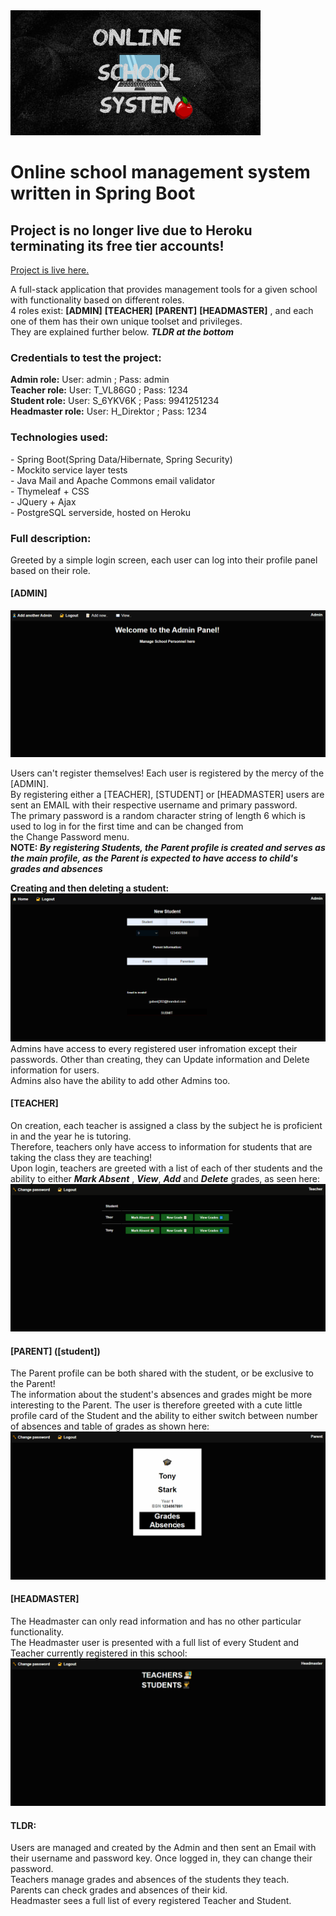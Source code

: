 <img src="/src/main/resources/static/images/logo.png"/>
<h1>Online school management system written in Spring Boot </h1>
<h2>Project is no longer live due to Heroku terminating its free tier accounts!</h2>
<a href="https://school-system-heroku.herokuapp.com/">Project is live here.</a>  <p></p>

A full-stack application that provides management tools for a given school with functionality based on different roles. <br>
4 roles exist: <b>[ADMIN]</b> <b>[TEACHER]</b> <b>[PARENT]</b> <b>[HEADMASTER]</b> ,  and each one of them has their own unique toolset and privileges. <br>
They are explained further below. <b><i>TLDR at the bottom </i></b>
<h3>Credentials to test the project: </h3>
<b>Admin role:</b> User: admin ; Pass: admin <br>
<b>Teacher role:</b> User: T_VL86G0 ; Pass: 1234 <br>
<b>Student role:</b> User: S_6YKV6K ; Pass: 9941251234 <br>
<b>Headmaster role:</b> User: H_Direktor ; Pass: 1234 <br>

<h3>Technologies used: </h3>
- Spring Boot(Spring Data/Hibernate, Spring Security) <br>
- Mockito service layer tests <br>
- Java Mail and Apache Commons email validator <br>
- Thymeleaf + CSS <br>
- JQuery + Ajax  <br>
- PostgreSQL serverside, hosted on Heroku 
<h3>Full description:</h3>
Greeted by a simple login screen, each user can log into their profile panel based on their role. <br>
<h4>[ADMIN]</h4>
<img src="/src/main/resources/static/images/adminPanel.gif"/>

Users can't register themselves! Each user is registered by the mercy of the [ADMIN]. <br> By registering either a [TEACHER], [STUDENT] or [HEADMASTER] 
users are sent an EMAIL with their respective username and primary password. <br> The primary password is a random character string of length 6 which is used to log in for the first time and can be changed 
from <br> the Change Password menu. <br>
<b>NOTE: <i>By registering Students, the Parent profile is created and serves as the main profile, as the Parent is expected to have access to child's grades and absences </i></b> <p></p>
<b>Creating and then deleting a student: </b>
<img src="/src/main/resources/static/images/saveStudent.gif"/>
Admins have access to every registered user infromation except their passwords. Other than creating, they can Update information and Delete information for users. <br>
Admins also have the ability to add other Admins too.
<h4>[TEACHER]</h4>
On creation, each teacher is assigned a class by the subject he is proficient in and the year he is tutoring. <br>
Therefore, teachers only have access to information for students that are taking the class they are teaching! <br>
Upon login, teachers are greeted with a list of each of ther students and the ability to either <b><i>Mark Absent</i></b> , <b><i>View</i></b>, <b><i>Add</i></b> 
and <b><i>Delete</i></b> grades, as seen here:
<img src="/src/main/resources/static/images/teacherMenu.gif"/>
<h4>[PARENT] ([student])</h4>
The Parent profile can be both shared with the student, or be exclusive to the Parent! <br>
The information about the student's absences and grades might be more interesting to the Parent. The user is therefore greeted with a cute little profile card of the Student and
the ability to either switch between number of absences and table of grades as shown here:
<img src="/src/main/resources/static/images/parentMenu.gif"/>
<h4>[HEADMASTER]</h4>
The Headmaster can only read information and has no other particular functionality.  <br>
The Headmaster user is presented with a full list of every Student and Teacher currently registered
in this school:
<img src="/src/main/resources/static/images/headmasterMenu.gif"/>
<p></p>

<h4>TLDR:</h4>
Users are managed and created by the Admin and then sent an Email with their username and password key. Once logged in, they can change their password. <br>
Teachers manage grades and absences of the students they teach. <br>
Parents can check grades and absences of their kid. <br>
Headmaster sees a full list of every registered Teacher and Student. <br>
